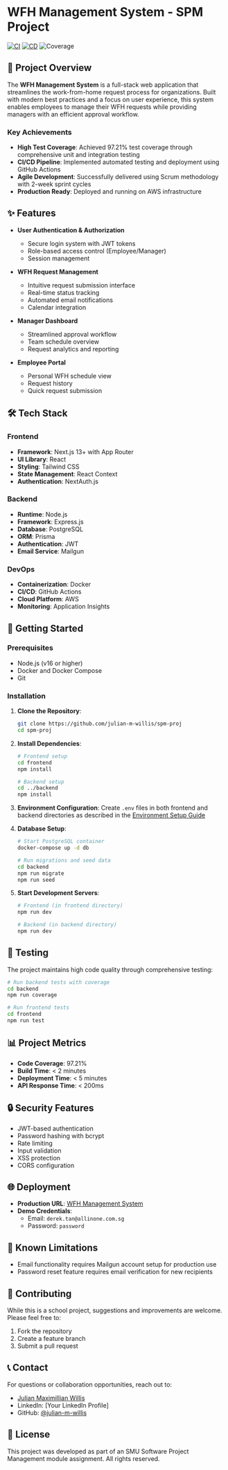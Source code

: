 # WFH Management System - SPM Project

[![CI](https://github.com/julian-m-willis/spm-proj/actions/workflows/ci.yml/badge.svg)](https://github.com/julian-m-willis/spm-proj/actions/workflows/ci.yml)
[![CD](https://github.com/julian-m-willis/spm-proj/actions/workflows/cd.yml/badge.svg)](https://github.com/julian-m-willis/spm-proj/actions/workflows/cd.yml)
![Coverage](https://img.shields.io/badge/coverage-97.21%25-brightgreen)

## 🚀 Project Overview
The **WFH Management System** is a full-stack web application that streamlines the work-from-home request process for organizations. Built with modern best practices and a focus on user experience, this system enables employees to manage their WFH requests while providing managers with an efficient approval workflow.

### Key Achievements
- **High Test Coverage**: Achieved 97.21% test coverage through comprehensive unit and integration testing
- **CI/CD Pipeline**: Implemented automated testing and deployment using GitHub Actions
- **Agile Development**: Successfully delivered using Scrum methodology with 2-week sprint cycles
- **Production Ready**: Deployed and running on AWS infrastructure

## ✨ Features
- **User Authentication & Authorization**
  - Secure login system with JWT tokens
  - Role-based access control (Employee/Manager)
  - Session management

- **WFH Request Management**
  - Intuitive request submission interface
  - Real-time status tracking
  - Automated email notifications
  - Calendar integration

- **Manager Dashboard**
  - Streamlined approval workflow
  - Team schedule overview
  - Request analytics and reporting

- **Employee Portal**
  - Personal WFH schedule view
  - Request history
  - Quick request submission

## 🛠️ Tech Stack
### Frontend
- **Framework**: Next.js 13+ with App Router
- **UI Library**: React
- **Styling**: Tailwind CSS
- **State Management**: React Context
- **Authentication**: NextAuth.js

### Backend
- **Runtime**: Node.js
- **Framework**: Express.js
- **Database**: PostgreSQL
- **ORM**: Prisma
- **Authentication**: JWT
- **Email Service**: Mailgun

### DevOps
- **Containerization**: Docker
- **CI/CD**: GitHub Actions
- **Cloud Platform**: AWS
- **Monitoring**: Application Insights

## 🚀 Getting Started

### Prerequisites
- Node.js (v16 or higher)
- Docker and Docker Compose
- Git

### Installation
1. **Clone the Repository**:
   ```bash
   git clone https://github.com/julian-m-willis/spm-proj
   cd spm-proj
   ```

2. **Install Dependencies**:
   ```bash
   # Frontend setup
   cd frontend
   npm install
   
   # Backend setup
   cd ../backend
   npm install
   ```

3. **Environment Configuration**:
   Create `.env` files in both frontend and backend directories as described in the [Environment Setup Guide](docs/environment-setup.md)

4. **Database Setup**:
   ```bash
   # Start PostgreSQL container
   docker-compose up -d db
   
   # Run migrations and seed data
   cd backend
   npm run migrate
   npm run seed
   ```

5. **Start Development Servers**:
   ```bash
   # Frontend (in frontend directory)
   npm run dev
   
   # Backend (in backend directory)
   npm run dev
   ```

## 🧪 Testing
The project maintains high code quality through comprehensive testing:

```bash
# Run backend tests with coverage
cd backend
npm run coverage

# Run frontend tests
cd frontend
npm run test
```

## 📊 Project Metrics
- **Code Coverage**: 97.21%
- **Build Time**: < 2 minutes
- **Deployment Time**: < 5 minutes
- **API Response Time**: < 200ms

## 🔒 Security Features
- JWT-based authentication
- Password hashing with bcrypt
- Rate limiting
- Input validation
- XSS protection
- CORS configuration

## 🌐 Deployment
- **Production URL**: [WFH Management System](http://3.106.143.66/)
- **Demo Credentials**:
  - Email: `derek.tan@allinone.com.sg`
  - Password: `password`

## 📝 Known Limitations
- Email functionality requires Mailgun account setup for production use
- Password reset feature requires email verification for new recipients

## 🤝 Contributing
While this is a school project, suggestions and improvements are welcome. Please feel free to:
1. Fork the repository
2. Create a feature branch
3. Submit a pull request

## 📞 Contact
For questions or collaboration opportunities, reach out to:
- [Julian Maximillian Willis](mailto:jmwillis.2022@business.smu.edu.sg)
- LinkedIn: [Your LinkedIn Profile]
- GitHub: [@julian-m-willis](https://github.com/julian-m-willis)

## 📄 License
This project was developed as part of an SMU Software Project Management module assignment. All rights reserved.
